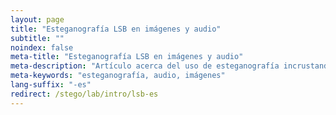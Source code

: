 ```yaml
---
layout: page
title: "Esteganografía LSB en imágenes y audio"
subtitle: "" 
noindex: false
meta-title: "Esteganografía LSB en imágenes y audio"
meta-description: "Artículo acerca del uso de esteganografía incrustando información en el LSB"
meta-keywords: "esteganografía, audio, imágenes"
lang-suffix: "-es"
redirect: /stego/lab/intro/lsb-es
---
```


